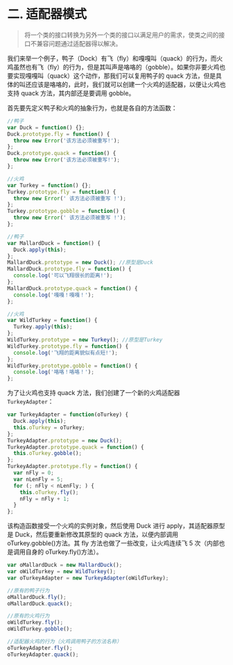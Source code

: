 # 二. 适配器模式

> 将一个类的接口转换为另外一个类的接口以满足用户的需求，使类之间的接口不兼容问题通过适配器得以解决。

我们来举一个例子，鸭子（Dock）有飞（fly）和嘎嘎叫（quack）的行为，而火鸡虽然也有飞（fly）的行为，但是其叫声是咯咯的（gobble）。如果你非要火鸡也要实现嘎嘎叫（quack）这个动作，那我们可以复用鸭子的 quack 方法，但是具体的叫还应该是咯咯的，此时，我们就可以创建一个火鸡的适配器，以便让火鸡也支持 quack 方法，其内部还是要调用 gobble。

首先要先定义鸭子和火鸡的抽象行为，也就是各自的方法函数：

```js
//鸭子
var Duck = function() {};
Duck.prototype.fly = function() {
  throw new Error('该方法必须被重写!');
};
Duck.prototype.quack = function() {
  throw new Error('该方法必须被重写!');
};

//火鸡
var Turkey = function() {};
Turkey.prototype.fly = function() {
  throw new Error(' 该方法必须被重写 !');
};
Turkey.prototype.gobble = function() {
  throw new Error(' 该方法必须被重写 !');
};

//鸭子
var MallardDuck = function() {
  Duck.apply(this);
};
MallardDuck.prototype = new Duck(); //原型是Duck
MallardDuck.prototype.fly = function() {
  console.log('可以飞翔很长的距离!');
};
MallardDuck.prototype.quack = function() {
  console.log('嘎嘎！嘎嘎！');
};

//火鸡
var WildTurkey = function() {
  Turkey.apply(this);
};
WildTurkey.prototype = new Turkey(); //原型是Turkey
WildTurkey.prototype.fly = function() {
  console.log('飞翔的距离貌似有点短!');
};
WildTurkey.prototype.gobble = function() {
  console.log('咯咯！咯咯！');
};
```

为了让火鸡也支持 quack 方法，我们创建了一个新的火鸡适配器`TurkeyAdapter`：

```js
var TurkeyAdapter = function(oTurkey) {
  Duck.apply(this);
  this.oTurkey = oTurkey;
};
TurkeyAdapter.prototype = new Duck();
TurkeyAdapter.prototype.quack = function() {
  this.oTurkey.gobble();
};
TurkeyAdapter.prototype.fly = function() {
  var nFly = 0;
  var nLenFly = 5;
  for (; nFly < nLenFly; ) {
    this.oTurkey.fly();
    nFly = nFly + 1;
  }
};
```

该构造函数接受一个火鸡的实例对象，然后使用 Duck 进行 apply，其适配器原型是 Duck，然后要重新修改其原型的 quack 方法，以便内部调用 oTurkey.gobble()方法。其 fly 方法也做了一些改变，让火鸡连续飞 5 次（内部也是调用自身的 oTurkey.fly()方法）。

```js
var oMallardDuck = new MallardDuck();
var oWildTurkey = new WildTurkey();
var oTurkeyAdapter = new TurkeyAdapter(oWildTurkey);

//原有的鸭子行为
oMallardDuck.fly();
oMallardDuck.quack();

//原有的火鸡行为
oWildTurkey.fly();
oWildTurkey.gobble();

//适配器火鸡的行为（火鸡调用鸭子的方法名称）
oTurkeyAdapter.fly();
oTurkeyAdapter.quack();
```